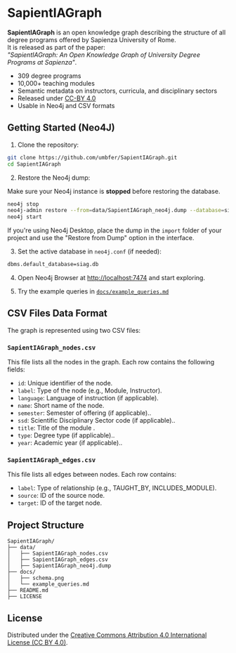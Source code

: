 # SapientIAGraph

**SapientIAGraph** is an open knowledge graph describing the structure of all degree programs offered by Sapienza University of Rome.  
It is released as part of the paper:  
_"SapientIAGraph: An Open Knowledge Graph of University Degree Programs at Sapienza"_.

- 309 degree programs  
- 10,000+ teaching modules  
- Semantic metadata on instructors, curricula, and disciplinary sectors  
- Released under [CC-BY 4.0](LICENSE)  
- Usable in Neo4j and CSV formats  

## Getting Started (Neo4J)

1. Clone the repository:

```bash
git clone https://github.com/umbfer/SapientIAGraph.git
cd SapientIAGraph
```

2. Restore the Neo4j dump:

Make sure your Neo4j instance is **stopped** before restoring the database.

```bash
neo4j stop
neo4j-admin restore --from=data/SapientIAGraph_neo4j.dump --database=siag.db --force
neo4j start
```

If you're using Neo4j Desktop, place the dump in the `import` folder of your project and use the "Restore from Dump" option in the interface.

3. Set the active database in `neo4j.conf` (if needed):

```bash
dbms.default_database=siag.db
```

4. Open Neo4j Browser at [http://localhost:7474](http://localhost:7474) and start exploring.

5. Try the example queries in [`docs/example_queries.md`](docs/example_queries.md)


## CSV Files Data Format

The graph is represented using two CSV files:

### `SapientIAGraph_nodes.csv`
This file lists all the nodes in the graph. Each row contains the following fields:

- `id`: Unique identifier of the node.
- `label`: Type of the node (e.g., Module, Instructor).
- `language`: Language of instruction (if applicable).
- `name`: Short name of the node.
- `semester`: Semester of offering (if applicable)..
- `ssd`: Scientific Disciplinary Sector code (if applicable)..
- `title`: Title of the module .
- `type`: Degree type (if applicable)..
- `year`: Academic year (if applicable)..

### `SapientIAGraph_edges.csv`
This file lists all edges between nodes. Each row contains:

- `label`: Type of relationship (e.g., TAUGHT_BY, INCLUDES_MODULE).
- `source`: ID of the source node.
- `target`: ID of the target node.


## Project Structure

```
SapientIAGraph/
├── data/
│   ├── SapientIAGraph_nodes.csv
│   ├── SapientIAGraph_edges.csv
│   ├── SapientIAGraph_neo4j.dump
├── docs/
│   ├── schema.png
│   └── example_queries.md
├── README.md
├── LICENSE

```


## License

Distributed under the [Creative Commons Attribution 4.0 International License (CC BY 4.0)](https://creativecommons.org/licenses/by/4.0/).

